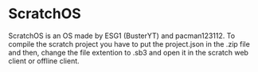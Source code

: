 # ScratchOS
ScratchOS is an OS made by ESG1 (BusterYT) and pacman123112.
To compile the scratch project you have to put the project.json in the .zip file and then, change the file extention to .sb3 and open it in the scratch web client or offline client.
